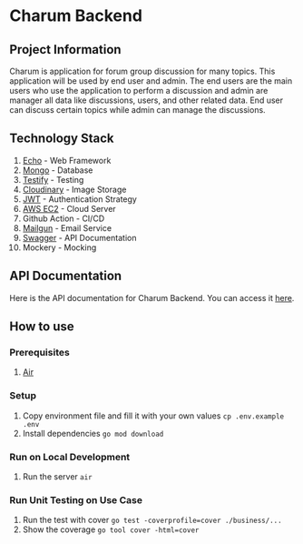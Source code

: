 # Charum Backend

## Project Information
Charum is application for forum group discussion for many topics. This application will be used by end user and admin. The end users are the main users who use the application to perform a discussion and admin are manager all data like discussions, users, and other related data. End user can discuss certain topics while admin can manage the discussions.

## Technology Stack
1. [Echo](https://echo.labstack.com/) - Web Framework
2. [Mongo](https://www.mongodb.com/) - Database
3. [Testify](https://github.com/stretchr/testify) - Testing
4. [Cloudinary](https://cloudinary.com/) - Image Storage
5. [JWT](https://jwt.io/) - Authentication Strategy
6. [AWS EC2](https://aws.amazon.com/ec2/) - Cloud Server
7. Github Action - CI/CD
8. [Mailgun](https://www.mailgun.com/) - Email Service
9. [Swagger](https://swagger.io/) - API Documentation
10. Mockery - Mocking

## API Documentation

Here is the API documentation for Charum Backend. You can access it [here](https://app.swaggerhub.com/apis-docs/timmtimm/charum/1.0.0#/).

## How to use

### Prerequisites
1. [Air](https://github.com/cosmtrek/air)

### Setup
1. Copy environment file and fill it with your own values
    `cp .env.example .env`
2. Install dependencies
    `go mod download`

### Run on Local Development
1. Run the server
    `air`

### Run Unit Testing on Use Case
1. Run the test with cover
    `go test -coverprofile=cover ./business/...`
2. Show the coverage
    `go tool cover -html=cover`